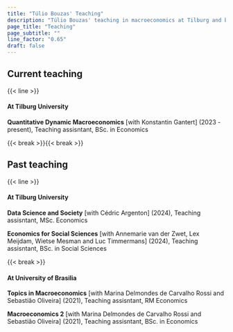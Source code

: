 ```yaml
---
title: "Túlio Bouzas' Teaching"
description: "Túlio Bouzas' teaching in macroeconomics at Tilburg and beyond."
page_title: "Teaching"
page_subtitle: ""
line_factor: "0.65"
draft: false
---
```


<!-- TEACHING CONTENTS -->

## Current teaching

{{< line >}}

#### At Tilburg University

**Quantitative Dynamic Macroeconomics** [with Konstantin Gantert] (2023 - present), Teaching assisntant, BSc. in Economics

{{< break >}}{{< break >}}

## Past teaching

{{< line >}}

#### At Tilburg University
**Data Science and Society** [with Cédric Argenton] (2024), Teaching assisntant, MSc. Economics

**Economics for Social Sciences** [with Annemarie van der Zwet, Lex Meijdam, Wietse Mesman and Luc Timmermans] (2024), Teaching assisntant, BSc. in Social Sciences

{{< break >}}

#### At University of Brasilia

**Topics in Macroeconomics** [with Marina Delmondes de Carvalho Rossi and Sebastião Oliveira] (2021), Teaching assisntant, RM Economics

**Macroeconomics 2** [with Marina Delmondes de Carvalho Rossi and Sebastião Oliveira] (2021), Teaching assisntant, BSc. in Economics
